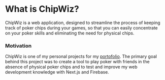 # What is ChipWiz?

ChipWiz is a web application, designed to streamline the process of keeping track of poker chips during your games, so that you can easily concentrate on your poker skills and eliminating the need for physical chips.

### Motivation

ChipWiz is one of my personal projects for my [portofolio](https://www.francescoiacono.co.uk/). The primary goal behind this project was to create a tool to play poker with friends in the absence of physical poker chips and to test and improve my web development knowledge with Next.js and Firebase.

